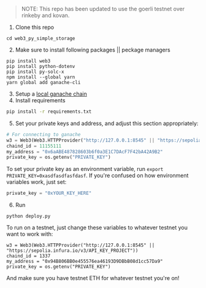> NOTE: This repo has been updated to use the goerli testnet over rinkeby and kovan.

1. Clone this repo

```
cd web3_py_simple_storage
```

2. Make sure to install following packages || peckage managers

```
pip install web3
pip install python-dotenv
pip install py-solc-x
npm install --global yarn
yarn global add ganache-cli
```

3. Setup a [local ganache chain](https://www.trufflesuite.com/ganache)
4. Install requirements

```bash
pip install -r requirements.txt
```

5. Set your private keys and address, and adjust this section appropriately:

```python
# For connecting to ganache
w3 = Web3(Web3.HTTPProvider("http://127.0.0.1:8545" || "https://sepolia.infura.io/v3/API_KEY_PROJECT"))
chaind_id = 11155111
my_address = "0x6aABE487828603b6f0a3E1C7DAcF7F42bA42A9B2"
private_key = os.getenv("PRIVATE_KEY")
```

To set your private key as an environment variable, run `export PRIVATE_KEY=0xasdfasdfasfdasf`. If you're confused on how environment variables work, just set:

```python
private_key = "0xYOUR_KEY_HERE"
```

6. Run

```
python deploy.py
```

To run on a testnet, just change these variables to whatever testnet you want to work with:

```
w3 = Web3(Web3.HTTPProvider("http://127.0.0.1:8545" || "https://sepolia.infura.io/v3/API_KEY_PROJECT"))
chaind_id = 1337
my_address = "0x94B806BB0e455576ea46193D9DBbB08d1cc57Da9"
private_key = os.getenv("PRIVATE_KEY")
```

And make sure you have testnet ETH for whatever testnet you're on!
